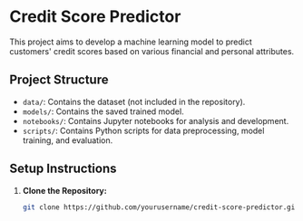 # Credit Score Predictor

This project aims to develop a machine learning model to predict customers' credit scores based on various financial and personal attributes.

## Project Structure

- `data/`: Contains the dataset (not included in the repository).
- `models/`: Contains the saved trained model.
- `notebooks/`: Contains Jupyter notebooks for analysis and development.
- `scripts/`: Contains Python scripts for data preprocessing, model training, and evaluation.

## Setup Instructions

1. **Clone the Repository:**

   ```bash
   git clone https://github.com/yourusername/credit-score-predictor.git

